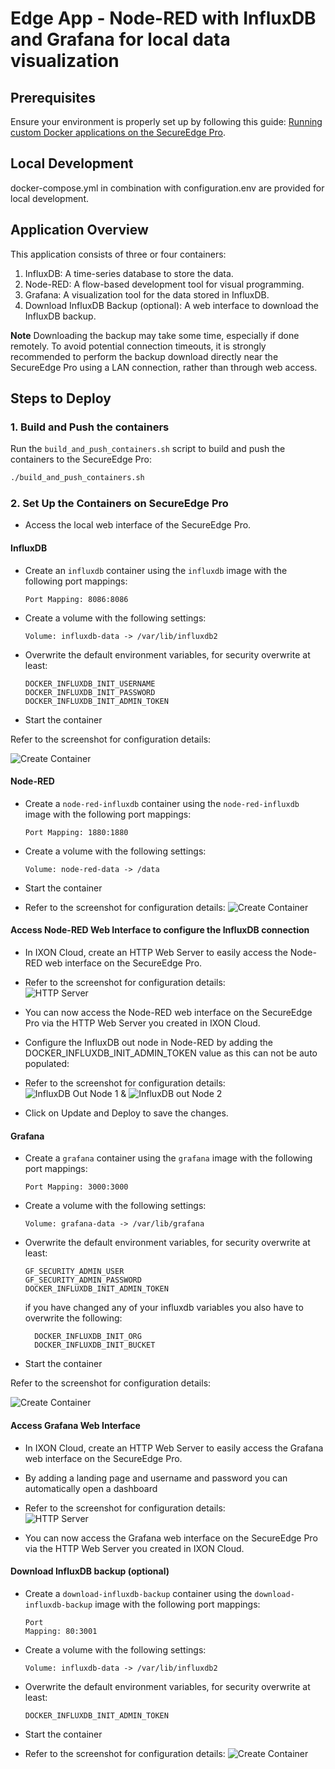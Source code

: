 # Edge App - Node-RED with InfluxDB and Grafana for local data visualization

## Prerequisites

Ensure your environment is properly set up by following this guide: [Running custom Docker applications on the SecureEdge Pro](https://support.ixon.cloud/hc/en-us/articles/14231117531420-Running-custom-Docker-applications-on-the-SecureEdge-Pro).

## Local Development

docker-compose.yml in combination with configuration.env are provided for local development.

## Application Overview

This application consists of three or four containers:

1. InfluxDB: A time-series database to store the data.
2. Node-RED: A flow-based development tool for visual programming.
3. Grafana: A visualization tool for the data stored in InfluxDB.
4. Download InfluxDB Backup (optional): A web interface to download the InfluxDB backup.

**Note**
Downloading the backup may take some time, especially if done remotely. To avoid potential connection timeouts, it is strongly recommended to perform the backup download directly near the SecureEdge Pro using a LAN connection, rather than through web access.

## Steps to Deploy

### 1. Build and Push the containers

Run the `build_and_push_containers.sh` script to build and push the containers to the SecureEdge Pro:

```bash
./build_and_push_containers.sh
```

### 2. Set Up the Containers on SecureEdge Pro

- Access the local web interface of the SecureEdge Pro.

#### InfluxDB

- Create an `influxdb` container using the `influxdb` image with the following port mappings:

  ```
  Port Mapping: 8086:8086
  ```

- Create a volume with the following settings:

  ```
  Volume: influxdb-data -> /var/lib/influxdb2
  ```

- Overwrite the default environment variables, for security overwrite at least:

  ```
  DOCKER_INFLUXDB_INIT_USERNAME
  DOCKER_INFLUXDB_INIT_PASSWORD
  DOCKER_INFLUXDB_INIT_ADMIN_TOKEN
  ```

- Start the container

Refer to the screenshot for configuration details:

![Create Container](influxdb/create_container.png)

#### Node-RED

- Create a `node-red-influxdb` container using the `node-red-influxdb` image with the following port mappings:

  ```
  Port Mapping: 1880:1880
  ```

- Create a volume with the following settings:

  ```
  Volume: node-red-data -> /data
  ```

- Start the container

- Refer to the screenshot for configuration details:
  ![Create Container](node-red-influxdb/create_container.png)

#### Access Node-RED Web Interface to configure the InfluxDB connection

- In IXON Cloud, create an HTTP Web Server to easily access the Node-RED web interface on the SecureEdge Pro.

- Refer to the screenshot for configuration details:  
  ![HTTP Server](node-red-influxdb/http_server_node_red.png)

- You can now access the Node-RED web interface on the SecureEdge Pro via the HTTP Web Server you created in IXON Cloud.

- Configure the InfluxDB out node in Node-RED by adding the DOCKER_INFLUXDB_INIT_ADMIN_TOKEN value as this can not be auto populated:

- Refer to the screenshot for configuration details:  
  ![InfluxDB Out Node 1](node-red-influxdb/setup_influxdb_out_node_1.png) & ![InfluxDB out Node 2](node-red-influxdb/setup_influxdb_out_node_2.png)

- Click on Update and Deploy to save the changes.

#### Grafana

- Create a `grafana` container using the `grafana` image with the following port mappings:

  ```
  Port Mapping: 3000:3000
  ```

- Create a volume with the following settings:

  ```
  Volume: grafana-data -> /var/lib/grafana
  ```

- Overwrite the default environment variables, for security overwrite at least:

  ```
  GF_SECURITY_ADMIN_USER
  GF_SECURITY_ADMIN_PASSWORD
  DOCKER_INFLUXDB_INIT_ADMIN_TOKEN
  ```

  if you have changed any of your influxdb variables you also have to overwrite the following:

  ```
    DOCKER_INFLUXDB_INIT_ORG
    DOCKER_INFLUXDB_INIT_BUCKET
  ```

- Start the container

Refer to the screenshot for configuration details:

![Create Container](grafana/create_container.png)

#### Access Grafana Web Interface

- In IXON Cloud, create an HTTP Web Server to easily access the Grafana web interface on the SecureEdge Pro.

- By adding a landing page and username and password you can automatically open a dashboard

- Refer to the screenshot for configuration details:  
  ![HTTP Server](grafana/http_server_grafana.png)

- You can now access the Grafana web interface on the SecureEdge Pro via the HTTP Web Server you created in IXON Cloud.

#### Download InfluxDB backup (optional)

- Create a `download-influxdb-backup` container using the `download-influxdb-backup` image with the following port mappings:

  ```
  Port
  Mapping: 80:3001
  ```

- Create a volume with the following settings:

  ```
  Volume: influxdb-data -> /var/lib/influxdb2
  ```

- Overwrite the default environment variables, for security overwrite at least:

  ```
  DOCKER_INFLUXDB_INIT_ADMIN_TOKEN
  ```

- Start the container

- Refer to the screenshot for configuration details:
  ![Create Container](download-influxdb-backup/create_container.png)
